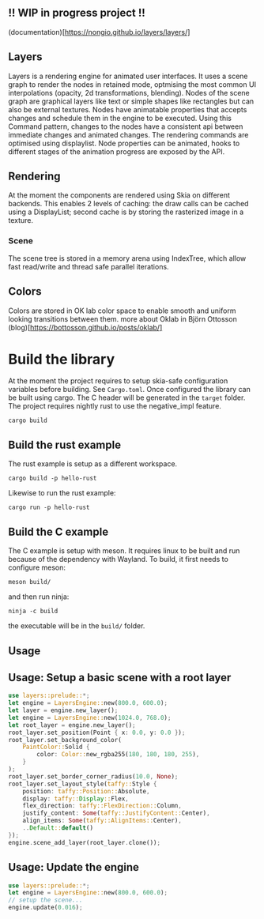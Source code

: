 ## !! WIP in progress project !!

(documentation)[https://nongio.github.io/layers/layers/]

## Layers
Layers is a rendering engine for animated user interfaces. It uses a scene graph to render the nodes in retained mode, optmising the most common UI interpolations (opacity, 2d transformations, blending).
Nodes of the scene graph are graphical layers like text or simple shapes like rectangles but can also be external textures. Nodes have animatable properties that accepts changes and schedule them in the engine to be executed. Using this Command pattern, changes to the nodes have a consistent api between immediate changes and animated changes.
The rendering commands are optimised using displaylist. Node properties can be animated, hooks to different stages of the animation progress are exposed by the API.

## Rendering
At the moment the components are rendered using Skia on different backends. This enables 2 levels of caching: the draw calls can be cached using a DisplayList; second cache is by storing the rasterized image in a texture.

### Scene
The scene tree is stored in a memory arena using IndexTree, which allow fast read/write and thread safe parallel iterations.

## Colors
Colors are stored in OK lab color space to enable smooth and uniform looking transitions between them.
more about Oklab in Björn Ottosson (blog)[https://bottosson.github.io/posts/oklab/] 

# Build the library
At the moment the project requires to setup skia-safe configuration variables before building. See `Cargo.toml`. Once configured the library can be built using cargo.
The C header will be generated in the `target` folder.
The project requires nightly rust to use the negative_impl feature.
```
cargo build
```

## Build the rust example
The rust example is setup as a different workspace.
```
cargo build -p hello-rust
```
Likewise to run the rust example:
```
cargo run -p hello-rust
```

## Build the C example
The C example is setup with meson. It requires linux to be built and run because of the dependency with Wayland.
To build, it first needs to configure meson:
```
meson build/
```
and then run ninja:
```
ninja -c build
```
the executable will be in the `build/` folder.

## Usage

## Usage: Setup a basic scene with a root layer
```rust
use layers::prelude::*;
let engine = LayersEngine::new(800.0, 600.0);
let layer = engine.new_layer();
let engine = LayersEngine::new(1024.0, 768.0);
let root_layer = engine.new_layer();
root_layer.set_position(Point { x: 0.0, y: 0.0 });
root_layer.set_background_color(
    PaintColor::Solid {
        color: Color::new_rgba255(180, 180, 180, 255),
    }
);
root_layer.set_border_corner_radius(10.0, None);
root_layer.set_layout_style(taffy::Style {
    position: taffy::Position::Absolute,
    display: taffy::Display::Flex,
    flex_direction: taffy::FlexDirection::Column,
    justify_content: Some(taffy::JustifyContent::Center),
    align_items: Some(taffy::AlignItems::Center),
    ..Default::default()
});
engine.scene_add_layer(root_layer.clone());
```

## Usage: Update the engine

```rust
use layers::prelude::*;
let engine = LayersEngine::new(800.0, 600.0);
// setup the scene...
engine.update(0.016);
```